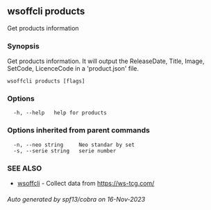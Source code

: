 ## wsoffcli products

Get products information

### Synopsis

Get products information.
It will output the ReleaseDate, Title, Image, SetCode, LicenceCode in a 'product.json' file.

```
wsoffcli products [flags]
```

### Options

```
  -h, --help   help for products
```

### Options inherited from parent commands

```
  -n, --neo string     Neo standar by set
  -s, --serie string   serie number
```

### SEE ALSO

* [wsoffcli](../README.md)	 - Collect data from https://ws-tcg.com/

###### Auto generated by spf13/cobra on 16-Nov-2023

